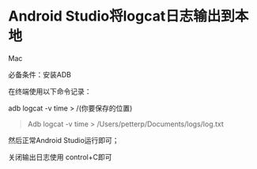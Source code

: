 # Android  Studio将logcat日志输出到本地

Mac



必备条件：安装ADB



在终端使用以下命令记录：

adb logcat  -v time > /(你要保存的位置)

> Adb logcat -v time > /Users/petterp/Documents/logs/log.txt



然后正常Android Studio运行即可；

关闭输出日志使用 control+C即可